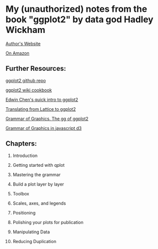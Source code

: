 My (unauthorized) notes from the book "ggplot2" by data god Hadley Wickham
========================================

[Author's Website](http://had.co.nz/)

[On Amazon](http://www.amazon.com/ggplot2-Elegant-Graphics-Data-Analysis/dp/0387981403/ref=sr_1_1?ie=UTF8&qid=1334184667&sr=8-1)


Further Resources:
-------------------
[ggplot2 github repo](https://github.com/hadley/ggplot2/wiki)

[ggplot2 wiki cookbook](http://wiki.stdout.org/rcookbook/Graphs/)

[Edwin Chen's quick intro to ggplot2](http://blog.echen.me/2012/01/17/quick-introduction-to-ggplot2/)

[Translating from Lattice to ggplot2](http://learnr.wordpress.com/)

[Grammar of Graphics. The gg of ggplot2](http://www.amazon.com/The-Grammar-Graphics-Leland-Wilkinson/dp/0387987746)

[Grammar of Graphics in javascript d3](http://polychart.com/)

Chapters:
---------------------------

1. Introduction

1. Getting started with qplot

1. Mastering the grammar

1. Build a plot layer by layer

1. Toolbox

1. Scales, axes, and legends

1. Positioning

1. Polishing your plots for publication

1. Manipulating Data

1. Reducing Duplication
